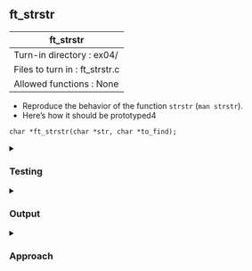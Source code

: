 ## ft_strstr

|               ft_strstr        |
|---------------------------------|
| Turn-in directory : ex04/       |
| Files to turn in : ft_strstr.c |
| Allowed functions : None       |

- Reproduce the behavior of the function <code>strstr</code> (<code>man strstr</code>).
- Here’s how it should be prototyped4
```
char *ft_strstr(char *str, char *to_find);
```

<details>
<summary><h3>Testing</h3></summary>

<pre><code>#include &ltstdio.h&gt
#include &ltstring.h&gt
int	main(void)
{
    char	haystack[20] = "Point132  fd01";
	char	needle1[2] = "m";
	char	needle2[3] = "oi";
	char	needle3[2] = "1";
	char	needle4[2] = "0";

	printf("result: ft_strstr: %s\n           strstr: %s\n", ft_strstr(haystack, needle1), strstr(haystack, needle1));
	printf("result: ft_strstr: %s\n           strstr: %s\n", ft_strstr(haystack, needle2), strstr(haystack, needle2));
	printf("result: ft_strstr: %s\n           strstr: %s\n", ft_strstr(haystack, needle3), strstr(haystack, needle3));
	printf("result: ft_strstr: %s\n           strstr: %s\n", ft_strstr(haystack, needle4), strstr(haystack, needle4));
	return (0);
}</code></pre>

See [testing file](main.c)

</details>

<details>
<summary><h3>Output</h3></summary>

<pre><code>result: ft_strstr: (null)
           strstr: (null)
result: ft_strstr: oint132  fd01
           strstr: oint132  fd01
result: ft_strstr: 132  fd01
           strstr: 132  fd01
result: ft_strstr: 01
           strstr: 01</code></pre>

</details>


<details>
<summary><h3>Approach</h3></summary>

<code>strstr</code> finds <code>to_find</code> in <code>str</code> and returns a pointer to that occurence in <code>str</code>. If there are multiple instances of <code>to_find</code> in <code>str</code>, the pointer to the first instance is returned. If <code>to_find</code> is not in <code>str</code>, <code>NULL</code> is returned. Finally, if <code>to_find</code> is an empty string, <code>str</code> is returned. 

This <a href=ft_strstr.c>solution</a>:
- returns str if <code>to_find</code> is an empty string (lines 18-19);
- loops through <code>str</code> (lines 20-31);
- returns a pointer to where the first instance of <code>to_find</code> in <code>str</code> if the whole of <code>to_find</code> can be found in <code>str</code> (lines 23-29); and
- returns null if <code>to_find</code> was not in <code>str</code> (line 32).

An empty string is one that contains only a null character i.e., the first character in the string is a null character. Hence, we can use <code>to_find[0] == '\0'</code> in line 18 to identify cases where <code>to_find</code> is an empty string. 

To find <code>to_find</code> in <code>str</code>, we loop through the characters in <code>str</code> until the character in <code>str</code> matches the character in <code>to_find</code>. Thereafter, we check that the subsequent characters in <code>to_find</code> also match the subsequent characters in <code>str</code>. If we are able to find all the characters in <code>to_find</code> until the null terminator, we return a pointer to the start of <code>to_find</code> that was found within <code>str</code>. 

If <code>to_find</code> is always of the same length, we could hardcode as many <code>if</code> statements as there are characters in <code>to_find</code> to check each character in <code>to_find</code>:

<pre><code>i = 0;
while (str[i] != '\0')
{
	if (str[i] == to_find[0])
	{
		if (str[i + 1] == to_find[1])
		{
			if (str[i + 2] == to_find[2])
			{
				...
				return (&str[i]);
	}
	i++;
}</code></pre>

Since we want to <i>loop</i> through as many <code>if</code> statements as there are characters in <code>to_find</code>, we can consider using a <code>while</code> loop!

<pre><code>i = 0;
while (str[i] != '\0')
{
	j = 0;
	while ((str[i + j] == to_find[j]) && (to_find[j] != '\0'))
	{
		if (to_find[j + 1] == '\0')
			return (&str[i]);
		j++;
	}
	i++;
}</code></pre>

We use another index variable <code>j</code> to loop through <code>to_find</code>. Using <code>i + j</code> to index <code>str</code> during this <code>while</code> loop (instead of incrementing <code>i</code> as well) is also helpful for us to later return a pointer to the start of <code>to_find</code> within <code>str</code>. 

</details>